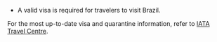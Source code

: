 - A valid visa is required for travelers to visit Brazil.

For the most up-to-date visa and quarantine information, refer to [IATA Travel Centre](https://www.iatatravelcentre.com/international-travel-document-news/1580226297.htm).
